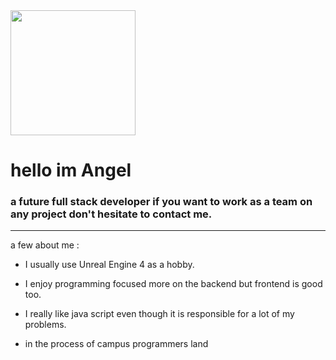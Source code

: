 <div id="header" aling="center">
<img src="https://media.giphy.com/media/vs5y14mkgmZOVukgmE/giphy.gif" width="200">
<h1 aling="center">hello im Angel</h1>
<h3>a future full stack developer if you want to work as a team on any project don't hesitate to contact me.</h3>
</div>

---

a few about me :

- I usually use Unreal Engine 4 as a hobby.

- I enjoy programming focused more on the backend but frontend is good too.

- I really like java script even though it is responsible for a lot of my problems.

- in the process of campus programmers land

